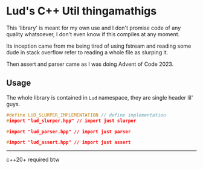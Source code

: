 # Lud's C++ Util thingamathigs

This 'library' is meant for my own use and I don't promise code of any quality whatsoever, I don't even know if this compiles at any moment.

Its inception came from me being tired of using fstream and reading some dude in stack overflow refer to 
reading a whole file as slurping it.

Then assert and parser  came as I was doing Advent of Code 2023.

## Usage

The whole library is contained in ```Lud``` namespace, they are single header lil' guys.

```c++
#define LUD_SLURPER_IMPLEMENTATION // define implementation 
#import "lud_slurper.hpp" // import just slurper
```

```c++
#import "lud_parser.hpp" // import just parser
```

```c++
#import "lud_assert.hpp" // import just assert
```



---
c++20+ required btw
